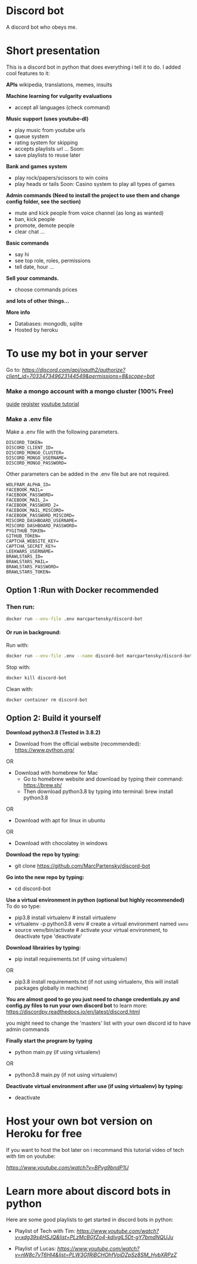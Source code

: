 # Discord bot
A discord bot who obeys me.

# Short presentation

This is a discord bot in python that does everything i tell it to do.
I added cool features to it:

**APIs**
wikipedia, translations, memes, insults

**Machine learning for vulgarity evaluations**
- accept all languages (check command)

**Music support (uses youtube-dl)**
- play music from youtube urls
- queue system
- rating system for skipping
- accepts playlists url
...
Soon:
- save playlists to reuse later

**Bank and games system**
- play rock/papers/scissors to win coins
- play heads or tails
Soon:
Casino system to play all types of games


**Admin commands (Need to install the project to use them and change config folder, see the section)**
- mute and kick people from voice channel (as long as wanted)
- ban, kick people
- promote, demote people
- clear chat
...


**Basic commands**
- say hi
- see top role, roles, permissions
- tell date, hour
...

**Sell your commands.**
- choose commands prices

**and lots of other things...**

**More info**
- Databases: mongodb, sqlite
- Hosted by heroku

# To use my bot in your server 
Go to:
*https://discord.com/api/oauth2/authorize?client_id=703347349623144549&permissions=8&scope=bot*

### Make a mongo account with a mongo cluster (100% Free)
[guide](https://docs.atlas.mongodb.com/tutorial/create-atlas-account)
[register](https://account.mongodb.com/account/register)
[youtube tutorial](https://www.youtube.com/watch?v=KKyag6t98g8)

### Make a .env file
Make a .env file with the following parameters.

```.env
DISCORD_TOKEN=
DISCORD_CLIENT_ID=
DISCORD_MONGO_CLUSTER=
DISCORD_MONGO_USERNAME=
DISCORD_MONGO_PASSWORD=
```

Other parameters can be added in the .env file but are not required.

```.env
WOLFRAM_ALPHA_ID=
FACEBOOK_MAIL=
FACEBOOK_PASSWORD=
FACEBOOK_MAIL_2=
FACEBOOK_PASSWORD_2=
FACEBOOK_MAIL_MISCORD=
FACEBOOK_PASSWORD_MISCORD=
MISCORD_DASHBOARD_USERNAME=
MISCORD_DASHBOARD_PASSWORD=
PYGITHUB_TOKEN=
GITHUB_TOKEN=
CAPTCHA_WEBSITE_KEY=
CAPTCHA_SECRET_KEY=
LEEKWARS_USERNAME=
BRAWLSTARS_ID=
BRAWLSTARS_MAIL=
BRAWLSTARS_PASSWORD=
BRAWLSTARS_TOKEN=
```

## Option 1 :Run with Docker recommended

### Then run:

```sh
docker run --env-file .env marcpartensky/discord-bot
```

#### Or run in background:

Run with:
```sh
docker run --env-file .env --name discord-bot marcpartensky/discord-bot
```

Stop with:
```sh
docker kill discord-bot
```

Clean with:
```sh
docker container rm discord-bot
```

## Option 2: Build it yourself

**Download python3.8 (Tested in 3.8.2)**
- Download from the official website (recommended): https://www.python.org/

OR
- Download with homebrew for Mac
    - Go to homebrew website and download by typing their command: https://brew.sh/
    - Then download python3.8 by typing into terminal: brew install python3.8

OR
- Download with apt for linux in ubuntu

OR
- Download with chocolatey in windows

**Download the repo by typing:**
- git clone https://github.com/MarcPartensky/discord-bot

**Go into the new repo by typing:**
- cd discord-bot

**Use a virtual environment in python (optional but highly recommended)**
To do so type:
- pip3.8 install virtualenv  # install virtualenv
- virtualenv -p python3.8 venv # create a virtual environment named `venv`
- source venv/bin/activate # activate your virtual environment, to deactivate type 'deactivate'


**Download librairies by typing:**
- pip install requirements.txt (if using virtualenv)

OR
- pip3.8 install requirements.txt (if not using virtualenv, this will install packages globally in machine)


**You are almost good to go you just need to change credentials.py and config.py files to run your own discord bot**
to learn more: https://discordpy.readthedocs.io/en/latest/discord.html

you might need to change the 'masters' list with your own discord id to have admin commands

**Finally start the program by typing**
- python main.py (if using virtualenv)

OR
- python3.8 main.py (if not using virtualenv)

**Deactivate virtual environment after use (if using virtualenv) by typing:**
- deactivate

 
# Host your own bot version on Heroku for free
If you want to host the bot later on i recommand this tutorial video of tech with tim on youtube:

*https://www.youtube.com/watch?v=BPvg9bndP1U*


# Learn more about discord bots in python
Here are some good playlists to get started in discord bots in python:

- Playlist of Tech with Tim:
*https://www.youtube.com/watch?v=xdg39s4HSJQ&list=PLzMcBGfZo4-kdivglL5Dt-gY7bmdNQUJu*

- Playlist of Lucas:
*https://www.youtube.com/watch?v=nW8c7vT6Hl4&list=PLW3GfRiBCHOhfVoiDZpSz8SM_HybXRPzZ*
